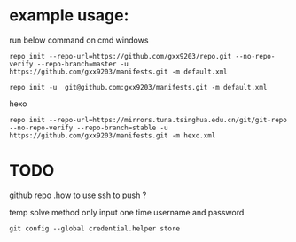 # example usage:

run below command on cmd windows
```
repo init --repo-url=https://github.com/gxx9203/repo.git --no-repo-verify --repo-branch=master -u https://github.com/gxx9203/manifests.git -m default.xml

repo init -u  git@github.com:gxx9203/manifests.git -m default.xml
```
hexo
```
repo init --repo-url=https://mirrors.tuna.tsinghua.edu.cn/git/git-repo --no-repo-verify --repo-branch=stable -u https://github.com/gxx9203/manifests.git -m hexo.xml
```

# TODO
github repo .how to use ssh to push ?

temp solve method  only input one time username and password
```
git config --global credential.helper store
```

